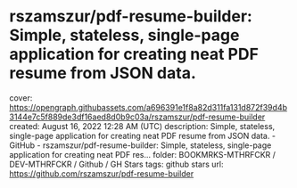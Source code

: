# rszamszur/pdf-resume-builder: Simple, stateless, single-page application for creating neat PDF resume from JSON data.

cover: https://opengraph.githubassets.com/a696391e1f8a82d311fa131d872f39d4b3144e7c5f889de3df16aed8d0b9c03a/rszamszur/pdf-resume-builder
created: August 16, 2022 12:28 AM (UTC)
description: Simple, stateless, single-page application for creating neat PDF resume from JSON data. - GitHub - rszamszur/pdf-resume-builder: Simple, stateless, single-page application for creating neat PDF res...
folder: BOOKMRKS-MTHRFCKR / DEV-MTHRFCKR / Github / GH Stars
tags: github stars
url: https://github.com/rszamszur/pdf-resume-builder